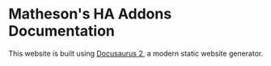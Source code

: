 # Matheson's HA Addons Documentation

This website is built using [Docusaurus 2](https://docusaurus.io/), a modern static website generator.
